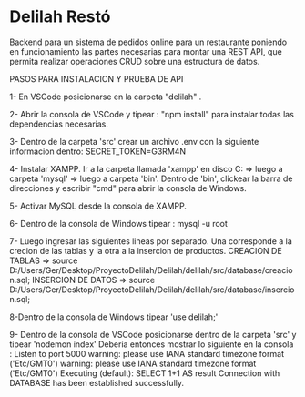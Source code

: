 # Delilah Restó

Backend para un sistema de pedidos online para un restaurante poniendo en funcionamiento las partes necesarias para montar una REST API,
que permita realizar operaciones CRUD sobre una estructura de datos.

PASOS PARA INSTALACION Y PRUEBA DE API

1- En VSCode posicionarse en la carpeta "delilah" .

2- Abrir la consola de VSCode y tipear : "npm install" para instalar todas las dependencias necesarias.

3- Dentro de la carpeta 'src' crear un archivo .env con la siguiente informacion dentro:  SECRET_TOKEN=G3RM4N

4- Instalar XAMPP. Ir a la carpeta llamada 'xampp' en  disco C: => luego a carpeta 'mysql' =>  luego a carpeta 'bin'.
Dentro de 'bin', clickear la barra de direcciones y escribir "cmd" para abrir la consola de Windows.

5- Activar MySQL desde la consola de XAMPP.

6- Dentro de la consola de Windows tipear : mysql -u root

7- Luego ingresar las siguientes lineas por separado. 
   Una corresponde a la crecion de las tablas y la otra a la insercion de productos.
  CREACION DE TABLAS => source D:/Users/Ger/Desktop/ProyectoDelilah/Delilah/delilah/src/database/creacion.sql;
  INSERCION DE DATOS => source D:/Users/Ger/Desktop/ProyectoDelilah/Delilah/delilah/src/database/insercion.sql;
  
8-Dentro de la consola de Windows tipear 'use delilah;'

9- Dentro de la consola de VSCode posicionarse dentro de la carpeta 'src' y tipear 'nodemon index'
   Deberia entonces mostrar lo siguiente en la consola :
      Listen to port 5000
      warning: please use IANA standard timezone format ('Etc/GMT0')
      warning: please use IANA standard timezone format ('Etc/GMT0')
      Executing (default): SELECT 1+1 AS result
      Connection with DATABASE has been established successfully.

